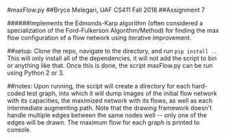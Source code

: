 #maxFlow.py
##Bryce Melegari, UAF CS411 Fall 2018
##Assignment 7

######Implements the Edmonds-Karp algorithm (often considered a specialization of the Ford-Fulkerson Algorithm/Method) for finding the max flow configuration of a flow network using iterative improvement.

##setup:
Clone the repo, navigate to the directory, and run `pip install .`. This will only install all of the dependencies, it will not add the script to bin or anything like that. Once this is done, the script maxFlow.py can be run using Python 2 or 3. 

##notes:
Upon running, the script will create a directory for each hard-coded test graph, into which it will dump images of the initial flow network with its capacities, the maximized network with its flows, as well as each intermediate augmenting path. Note that the drawing framework doesn't handle multiple edges between the same nodes well -- only one of the edges will be drawn. The maximum flow for each graph is printed to console.